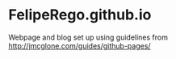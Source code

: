 # FelipeRego.github.io
Webpage and blog set up using guidelines from http://jmcglone.com/guides/github-pages/
